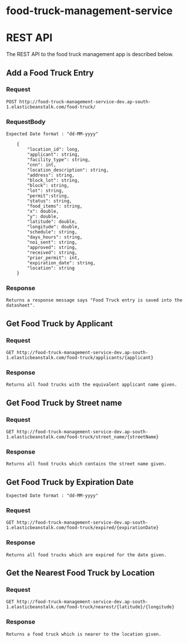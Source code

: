 # food-truck-management-service
# REST API

The REST API to the food truck management app is described below.

## Add a Food Truck Entry

### Request

```
POST http://food-truck-management-service-dev.ap-south-1.elasticbeanstalk.com/food-truck/
```

### RequestBody
    Expected Date format : "dd-MM-yyyy"
```
    {
        "location_id": long,
        "applicant": string,
        "facility_type": string,
        "cnn": int,
        "location_description": string,
        "address": string,
        "block_lot": string,
        "block": string,
        "lot": string,
        "permit":string,
        "status": string,
        "food_items": string,
        "x": double,
        "y": double,
        "latitude": double,
        "longitude": double,
        "schedule": string,
        "days_hours": string,
        "noi_sent": string,
        "approved": string,
        "received": string,
        "prior_permit": int,
        "expiration_date": string,
        "location": string
    }
```
### Response

    Returns a response message says "Food Truck entry is saved into the datasheet".

## Get Food Truck by Applicant

### Request
```
GET http://food-truck-management-service-dev.ap-south-1.elasticbeanstalk.com/food-truck/applicants/{applicant}
```

### Response

    Returns all food trucks with the equivalent applicant name given.

## Get Food Truck by Street name

### Request
```
GET http://food-truck-management-service-dev.ap-south-1.elasticbeanstalk.com/food-truck/street_name/{streetName}
```

### Response

    Returns all food trucks which contains the street name given.

## Get Food Truck by Expiration Date
    Expected Date format : "dd-MM-yyyy"
### Request
```
GET http://food-truck-management-service-dev.ap-south-1.elasticbeanstalk.com/food-truck/expired/{expirationDate}
```

### Response

    Returns all food trucks which are expired for the date given.

## Get the Nearest Food Truck by Location

### Request
```
GET http://food-truck-management-service-dev.ap-south-1.elasticbeanstalk.com/food-truck/nearest/{latitude}/{longitude}
```

### Response

    Returns a food truck which is nearer to the location given.